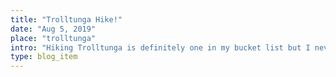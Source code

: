 ```yaml
---
title: "Trolltunga Hike!"
date: "Aug 5, 2019"
place: "trolltunga"
intro: "Hiking Trolltunga is definitely one in my bucket list but I never thought that we would hike it this summer."
type: blog_item
---
```


